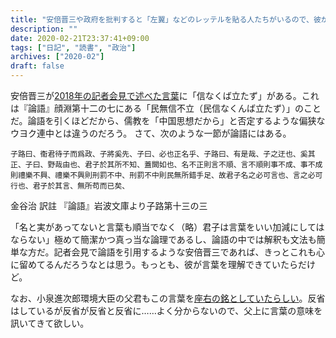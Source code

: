 ```yaml
---
title: "安倍晋三や政府を批判すると「左翼」などのレッテルを貼る人たちがいるので、彼が引用した論語の立場から批判する"
description: ""
date: 2020-02-21T23:37:41+09:00
tags: ["日記", "読書", "政治"]
archives: ["2020-02"]
draft: false
---
```


安倍晋三が[2018年の記者会見で述べた言葉](https://mainichi.jp/articles/20180915/ddm/005/070/163000c)に「信なくば立たず」がある。これは『論語』顔淵第十二の七にある「民無信不立（民信なくんば立たず）」のことだ。論語を引くほどだから、儒教を「中国思想だから」と否定するような偏狭なウヨク連中とは違うのだろう。
さて、次のような一節が論語にはある。
  

`子路曰、衞君待子而爲政、子將奚先、子曰、必也正名乎、子路曰、有是哉、子之迂也、奚其正、子曰、野哉由也、君子於其所不知、蓋闕如也、名不正則言不順、言不順則事不成、事不成則禮樂不興、禮樂不興則刑罰不中、刑罰不中則民無所錯手足、故君子名之必可言也、言之必可行也、君子於其言、無所苟而已矣、`

金谷治 訳註 『論語』岩波文庫より子路第十三の三
  

「名と実があってないと言葉も順当でなく（略）君子は言葉をいい加減にしてはならない」極めて簡潔かつ真っ当な論理であるし、論語の中では解釈も文法も簡単な方だ。記者会見で論語を引用するような安倍晋三であれば、きっとこれも心に留めてるんだろうなとは思う。もっとも、彼が言葉を理解できていたらだけど。

  
なお、小泉進次郎環境大臣の父君もこの言葉を[座右の銘としていたらしい](http://www.kantei.go.jp/jp//koizumiprofile/1_sinnen.html)。反省はしているが反省が反省と反省に……よく分からないので、父上に言葉の意味を訊いてきて欲しい。

